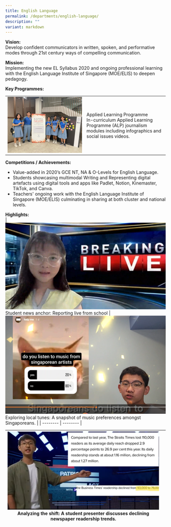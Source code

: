 ```yaml
---
title: English Language
permalink: /departments/english-language/
description: ""
variant: markdown
---
```

**Vision:** <br>
Develop confident communicators in written, spoken, and performative modes through 21st century ways of compelling communication.

**Mission: <br>**
Implementing the new EL Syllabus 2020 and ongoing professional learning with the English Language Institute of Singapore (MOE/ELIS) to deepen pedagogy.

**Key Programmes: <br>**

|  |    |
| -------- | -------- |
|![](/images/Departments/English/el_1_alp_keppelnights.jpg)    | Applied Learning Programme <br>In-curriculum Applied Learning Programme (ALP) journalism modules including infographics and social issues videos.     |

**Competitions / Achievements: <br>**
* Value-added in 2020’s GCE NT, NA &amp; O-Levels for English Language.
* Students showcasing multimodal Writing and Representing digital artefacts using digital tools and apps like Padlet, Notion, Kinemaster, TikTok, and Canva.
* Teachers' ongoing work with the English Language Institute of Singapore (MOE/ELIS) culminating in sharing at both cluster and national levels.

**Highlights: <br>**
|![](/images/Departments/English/2024_EL_2___Copy.png) <br>Student news anchor: Reporting live from school  | ![](/images/Departments/English/2024_EL_3___Copy.png) <br> Exploring local tunes: A snapshot of music preferences amongst Singaporeans. |
| -------- | -------- |


|![](/images/Departments/English/2024_EL_4___Copy.png) <br>Analyzing the shift: A student presenter discusses declining newspaper readership trends. | |
| -------- | -------- |
